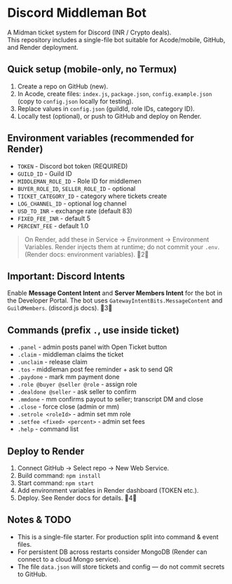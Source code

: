 # Discord Middleman Bot

A Midman ticket system for Discord (INR / Crypto deals).  
This repository includes a single-file bot suitable for Acode/mobile, GitHub, and Render deployment.

## Quick setup (mobile-only, no Termux)
1. Create a repo on GitHub (new).
2. In Acode, create files: `index.js`, `package.json`, `config.example.json` (copy to `config.json` locally for testing).
3. Replace values in `config.json` (guildId, role IDs, category ID).
4. Locally test (optional), or push to GitHub and deploy on Render.

## Environment variables (recommended for Render)
- `TOKEN` - Discord bot token (REQUIRED)
- `GUILD_ID` - Guild ID
- `MIDDLEMAN_ROLE_ID` - Role ID for middlemen
- `BUYER_ROLE_ID`, `SELLER_ROLE_ID` - optional
- `TICKET_CATEGORY_ID` - category where tickets create
- `LOG_CHANNEL_ID` - optional log channel
- `USD_TO_INR` - exchange rate (default 83)
- `FIXED_FEE_INR` - default 5
- `PERCENT_FEE` - default 1.0

> On Render, add these in Service → Environment → Environment Variables. Render injects them at runtime; do not commit your `.env`. (Render docs: environment variables). 2

## Important: Discord Intents
Enable **Message Content Intent** and **Server Members Intent** for the bot in the Developer Portal. The bot uses `GatewayIntentBits.MessageContent` and `GuildMembers`. (discord.js docs). 3

## Commands (prefix `.`, use inside ticket)
- `.panel` - admin posts panel with Open Ticket button
- `.claim` - middleman claims the ticket
- `.unclaim` - release claim
- `.tos` - middleman post fee reminder + ask to send QR
- `.paydone` - mark mm payment done
- `.role @buyer @seller @role` - assign role
- `.dealdone @seller` - ask seller to confirm
- `.mmdone` - mm confirms payout to seller; transcript DM and close
- `.close` - force close (admin or mm)
- `.setrole <roleId>` - admin set mm role
- `.setfee <fixed> <percent>` - admin set fees
- `.help` - command list

## Deploy to Render
1. Connect GitHub → Select repo → New Web Service.
2. Build command: `npm install`
3. Start command: `npm start`
4. Add environment variables in Render dashboard (TOKEN etc.).
5. Deploy. See Render docs for details. 4

## Notes & TODO
- This is a single-file starter. For production split into command & event files.
- For persistent DB across restarts consider MongoDB (Render can connect to a cloud Mongo service).
- The file `data.json` will store tickets and config — do not commit secrets to GitHub.
